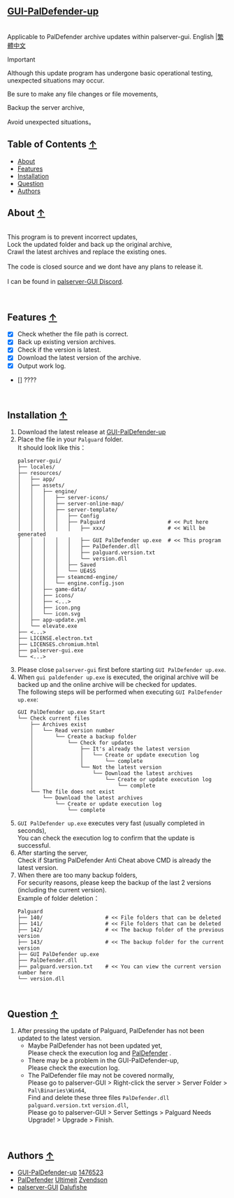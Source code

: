 ## [GUI-PalDefender-up](#up)
<br>Applicable to PalDefender archive updates within palserver-gui.
English |[繁體中文](./README_ZH_TW.md)

> [!IMPORTANT]
>
> Although this update program has undergone basic operational testing, unexpected situations may occur.
> 
> Be sure to make any file changes or file movements,
> 
> Backup the server archive,
> 
> Avoid unexpected situations。
>

## Table of Contents [↑](#up)
* [About](#about-)
* [Features](#features-)
* [Installation](#installation-)
* [Question](#Question-)
* [Authors](#authors-)

## About [↑](#up)

<br>This program is to prevent incorrect updates,
<br>Lock the updated folder and back up the original archive,
<br>Crawl the latest archives and replace the existing ones.
<br>
<br>The code is closed source and we dont have any plans to release it.
<br>
<br>I can be found in [palserver-GUI Discord](https://discord.gg/UA24pctUYc).

<br>

## Features [↑](#up)

- [x] Check whether the file path is correct.
- [x] Back up existing version archives.
- [x] Check if the version is latest.
- [x] Download the latest version of the archive.
- [x] Output work log.
- [] ????

<br>

## Installation [↑](#up)

1. Download the latest release at [GUI-PalDefender-up](https://github.com/1476523/GUI-PalDefender-up/releases)
2. Place the file in your `Palguard` folder.
   <br>It should look like this：
   ```
   palserver-gui/
   ├── locales/
   ├── resources/
   │   ├── app/
   │   ├── assets/
   │   │   ├── engine/
   │   │   │   ├── server-icons/
   │   │   │   ├── server-online-map/
   │   │   │   ├── server-template/
   │   │   │   │   ├── Config
   │   │   │   │   ├── Palguard                    # << Put here
   │   │   │   │   │   ├── xxx/                    # << Will be generated
   │   │   │   │   │   ├── GUI PalDefender up.exe  # << This program
   │   │   │   │   │   ├── PalDefender.dll
   │   │   │   │   │   ├── palguard.version.txt
   │   │   │   │   │   └── version.dll
   │   │   │   │   ├── Saved
   │   │   │   │   └── UE4SS
   │   │   │   ├── steamcmd-engine/
   │   │   │   └── engine.config.json
   │   │   ├── game-data/
   │   │   ├── icons/
   │   │   ├── <...>
   │   │   ├── icon.png
   │   │   └── icon.svg
   │   ├── app-update.yml
   │   └── elevate.exe
   ├── <...>
   ├── LICENSE.electron.txt
   ├── LICENSES.chromium.html
   ├── palserver-gui.exe
   └── <...>
   ```
3. Please close `palserver-gui` first before starting `GUI PalDefender up.exe`.
4. When `gui paldefender up.exe` is executed, the original archive will be backed up and the online archive will be checked for updates.
   <br>The following steps will be performed when executing `GUI PalDefender up.exe`:
   ```
   GUI PalDefender up.exe Start
   └── Check current files
       ├── Archives exist
       │   └── Read version number
	   │       └── Create a backup folder
	   │           └── Check for updates
	   │               ├── It's already the latest version
	   │               │   └── Create or update execution log
	   │               │       └── complete
	   │               └── Not the latest version
	   │                   └── Download the latest archives
	   │                       └── Create or update execution log
	   │                           └── complete
	   └── The file does not exist
	       └── Download the latest archives
		       └── Create or update execution log
			   	   └── complete
   ```
5. `GUI PalDefender up.exe` executes very fast (usually completed in seconds),
   <br>You can check the execution log to confirm that the update is successful.
6. After starting the server,
   <br>Check if Starting PalDefender Anti Cheat above CMD is already the latest version.
7. When there are too many backup folders,
   <br>For security reasons, please keep the backup of the last 2 versions (including the current version).
   <br>Example of folder deletion：
   ```
   Palguard
   ├── 140/                    # << File folders that can be deleted
   ├── 141/                    # << File folders that can be deleted
   ├── 142/                    # << The backup folder of the previous version
   ├── 143/                    # << The backup folder for the current version
   ├── GUI PalDefender up.exe
   ├── PalDefender.dll
   ├── palguard.version.txt    # << You can view the current version number here
   └── version.dll
   ```
<br>

## Question [↑](#up)

1. After pressing the update of Palguard, PalDefender has not been updated to the latest version.
   -  Maybe PalDefender has not been updated yet,
    <br> Please check the execution log and [PalDefender](https://github.com/Ultimeit/PalDefender) .
   -  There may be a problem in the GUI-PalDefender-up,
    <br> Please check the execution log.
   -  The PalDefender file may not be covered normally,
    <br> Please go to palserver-GUI > Right-click the server > Server Folder > `Pal\Binaries\Win64`,
    <br> Find and delete these three files `PalDefender.dll` `palguard.version.txt` `version.dll`,
    <br> Please go to palserver-GUI > Server Settings > Palguard Needs Upgrade! > Upgrade > Finish.

<br>

## Authors [↑](#up)

- [GUI-PalDefender-up](https://github.com/1476523/GUI-PalDefender-up) [1476523](https://github.com/1476523)
- [PalDefender](https://github.com/Ultimeit/PalDefender) [Ultimeit](https://github.com/Ultimeit) [Zvendson](https://github.com/Zvendson)
- [palserver-GUI](https://github.com/Dalufishe/palserver-GUI) [Dalufishe](https://github.com/Dalufishe)
